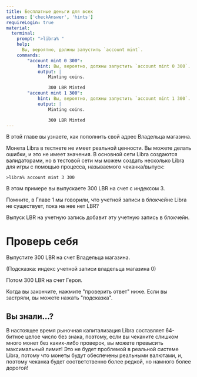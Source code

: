 ```yaml
---
title: Бесплатные деньги для всех
actions: ['checkAnswer', 'hints']
requireLogin: true
material:
  terminal:
    prompt: ">libra% "
    help:
      Вы, вероятно, должны запустить `account mint`.
    commands:
        "account mint 0 300":
            hint: Вы, вероятно, должны запустить `account mint 0 300`.
            output: |
                Minting coins.

                300 LBR Minted
        "account mint 1 300":
            hint: Вы, вероятно, должны запустить `account mint 1 300`.
            output: |
                Minting coins.

                300 LBR Minted
---
```



В этой главе вы узнаете, как пополнить свой адрес Владельца магазина.

Монета Libra в тестнете не имеет реальной ценности. Вы можете делать ошибки, и это не имеет значения. В основной сети Libra создаются валидаторами, но в тестовой сети мы можем создать несколько Libra для игры с помощью процесса, называемого чеканка/выпуск:

```
>libra% account mint 3 300
```

В этом примере вы выпускаете 300 LBR на счет с индексом 3.

Помните, в Главе 1 мы говорили, что учетной записи в блокчейне Libra не существует, пока на нее нет LBR?

Выпуск LBR на учетную запись добавит эту учетную запись в блокчейн.

# Проверь себя

Выпустите 300 LBR на счет Владельца магазина.

(Подсказка: индекс учетной записи владельца магазина 0)

Потом 300 LBR на счет Героя.

Когда вы закончите, нажмите "проверить ответ" ниже. Если вы застряли, вы можете нажать "подсказка".

## Вы знали...?

>>>
В настоящее время рыночная капитализация Libra составляет 64-битное целое число без знака, поэтому, если вы чеканите слишком много монет без каких-либо проверок, вы можете превысить максимальный лимит! Это не будет проблемой в реальной системе Libra, потому что монеты будут обеспечены реальными валютами, и, поэтому чеканка будет соответственно более редкой, но намного более дорогой!
